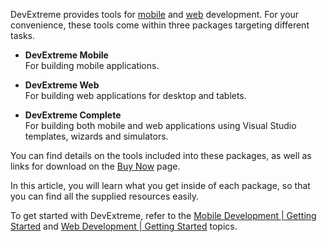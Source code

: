 DevExtreme provides tools for [mobile](/concepts/Common/05%20Introduction%20to%20DevExtreme/10%20Mobile%20Development '/Documentation/Guide/Common/Introduction_to_DevExtreme/#Mobile_Development') and [web](/concepts/Common/05%20Introduction%20to%20DevExtreme/20%20Web%20Development '/Documentation/Guide/Common/Introduction_to_DevExtreme/#Web_Development') development. For your convenience, these tools come within three packages targeting different tasks.

- **DevExtreme Mobile**  
For building mobile applications.

- **DevExtreme Web**  
For building web applications for desktop and tablets.

- **DevExtreme Complete**  
For building both mobile and web applications using Visual Studio templates, wizards and simulators.

You can find details on the tools included into these packages, as well as links for download on the [Buy Now](https://js.devexpress.com/Buy) page.

In this article, you will learn what you get inside of each package, so that you can find all the supplied resources easily.

To get started with DevExtreme, refer to the [Mobile Development | Getting Started](/concepts/Common/05%20Introduction%20to%20DevExtreme/10%20Mobile%20Development/20%20Getting%20Started '/Documentation/Guide/Common/Introduction_to_DevExtreme/#Mobile_Development/Getting_Started') and [Web Development | Getting Started](/concepts/Common/05%20Introduction%20to%20DevExtreme/20%20Web%20Development/20%20Getting%20Started.md '/Documentation/Guide/Common/Introduction_to_DevExtreme/#Web_Development/Getting_Started') topics.
